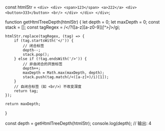 const htmlStr = `
    <div>
        <div>
            <span>123</span>
            <a>222</a>
            <div>
                <button>333</button>
                <br/>
            </div>
        </div>
    </div>
`;


function getHtmlTreeDepth(htmlStr) {
    let depth = 0;
    let maxDepth = 0;
    const stack = [];
    const tagRegex = /<\/?([a-z][a-z0-9]*)[^>]*>/gi;
    
    htmlStr.replace(tagRegex, (tag) => {
        if (tag.startsWith('</')) {
            // 闭合标签
            depth--;
            stack.pop();
        } else if (!tag.endsWith('/>')) {
            // 非自闭合的开放标签
            depth++;
            maxDepth = Math.max(maxDepth, depth);
            stack.push(tag.match(/<([a-z]+)/i)[1]);
        }
        // 自闭合标签（如 <br/>）不改变深度
        return tag;
    });

    return maxDepth;
}

const depth = getHtmlTreeDepth(htmlStr);
console.log(depth); // 输出: 4
